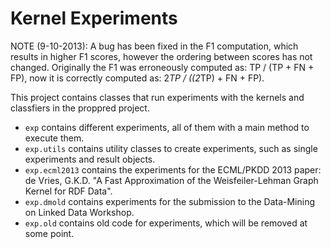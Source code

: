 # Kernel Experiments

NOTE (9-10-2013): A bug has been fixed in the F1 computation, which results in higher F1 scores, however the ordering between scores has not changed.
Originally the F1 was erroneously computed as: TP / (TP + FN + FP), now it is correctly computed as: 2*TP / ((2*TP) + FN + FP).

This project contains classes that run experiments with the kernels and classfiers in the proppred project.

- `exp` contains different experiments, all of them with a main method to execute them.
- `exp.utils` contains utility classes to create experiments, such as single experiments and result objects.
- `exp.ecml2013` contains the experiments for the ECML/PKDD 2013 paper: de Vries, G.K.D. "A Fast Approximation of the Weisfeiler-Lehman Graph Kernel for RDF Data".
- `exp.dmold` contains experiments for the submission to the Data-Mining on Linked Data Workshop.
- `exp.old` contains old code for experiments, which will be removed at some point.

